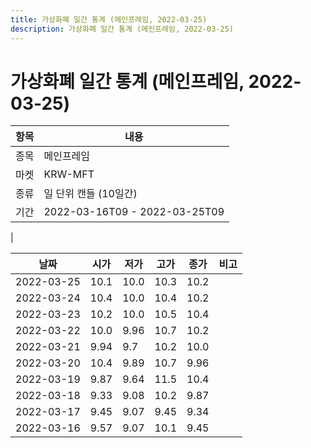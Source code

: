 ```yaml
---
title: 가상화폐 일간 통계 (메인프레임, 2022-03-25)
description: 가상화폐 일간 통계 (메인프레임, 2022-03-25)
---
```


가상화폐 일간 통계 (메인프레임, 2022-03-25)
===

|항목|내용|
|--|--|
|종목|메인프레임|
|마켓|KRW-MFT|
|종류|일 단위 캔들 (10일간)|
|기간|2022-03-16T09 - 2022-03-25T09
|

|날짜|시가|저가|고가|종가|비고|
|--|--|--|--|--|--|
|2022-03-25|10.1|10.0|10.3|10.2|    |
|2022-03-24|10.4|10.0|10.4|10.2|    |
|2022-03-23|10.2|10.0|10.5|10.4|    |
|2022-03-22|10.0|9.96|10.7|10.2|    |
|2022-03-21|9.94|9.7|10.2|10.0|    |
|2022-03-20|10.4|9.89|10.7|9.96|    |
|2022-03-19|9.87|9.64|11.5|10.4|    |
|2022-03-18|9.33|9.08|10.2|9.87|    |
|2022-03-17|9.45|9.07|9.45|9.34|    |
|2022-03-16|9.57|9.07|10.1|9.45|    |
